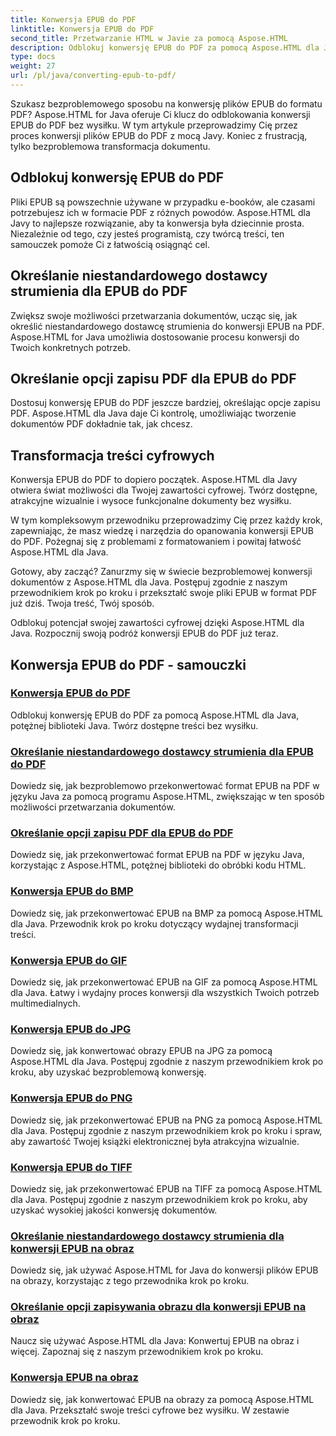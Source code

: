 ```yaml
---
title: Konwersja EPUB do PDF
linktitle: Konwersja EPUB do PDF
second_title: Przetwarzanie HTML w Javie za pomocą Aspose.HTML
description: Odblokuj konwersję EPUB do PDF za pomocą Aspose.HTML dla Java, potężnej biblioteki Java. Twórz dostępne treści bez wysiłku.
type: docs
weight: 27
url: /pl/java/converting-epub-to-pdf/
---
```


Szukasz bezproblemowego sposobu na konwersję plików EPUB do formatu PDF? Aspose.HTML for Java oferuje Ci klucz do odblokowania konwersji EPUB do PDF bez wysiłku. W tym artykule przeprowadzimy Cię przez proces konwersji plików EPUB do PDF z mocą Javy. Koniec z frustracją, tylko bezproblemowa transformacja dokumentu.

## Odblokuj konwersję EPUB do PDF

Pliki EPUB są powszechnie używane w przypadku e-booków, ale czasami potrzebujesz ich w formacie PDF z różnych powodów. Aspose.HTML dla Javy to najlepsze rozwiązanie, aby ta konwersja była dziecinnie prosta. Niezależnie od tego, czy jesteś programistą, czy twórcą treści, ten samouczek pomoże Ci z łatwością osiągnąć cel.

## Określanie niestandardowego dostawcy strumienia dla EPUB do PDF

Zwiększ swoje możliwości przetwarzania dokumentów, ucząc się, jak określić niestandardowego dostawcę strumienia do konwersji EPUB na PDF. Aspose.HTML for Java umożliwia dostosowanie procesu konwersji do Twoich konkretnych potrzeb.

## Określanie opcji zapisu PDF dla EPUB do PDF

Dostosuj konwersję EPUB do PDF jeszcze bardziej, określając opcje zapisu PDF. Aspose.HTML dla Java daje Ci kontrolę, umożliwiając tworzenie dokumentów PDF dokładnie tak, jak chcesz.

## Transformacja treści cyfrowych

Konwersja EPUB do PDF to dopiero początek. Aspose.HTML dla Javy otwiera świat możliwości dla Twojej zawartości cyfrowej. Twórz dostępne, atrakcyjne wizualnie i wysoce funkcjonalne dokumenty bez wysiłku.

W tym kompleksowym przewodniku przeprowadzimy Cię przez każdy krok, zapewniając, że masz wiedzę i narzędzia do opanowania konwersji EPUB do PDF. Pożegnaj się z problemami z formatowaniem i powitaj łatwość Aspose.HTML dla Java.

Gotowy, aby zacząć? Zanurzmy się w świecie bezproblemowej konwersji dokumentów z Aspose.HTML dla Java. Postępuj zgodnie z naszym przewodnikiem krok po kroku i przekształć swoje pliki EPUB w format PDF już dziś. Twoja treść, Twój sposób.

Odblokuj potencjał swojej zawartości cyfrowej dzięki Aspose.HTML dla Java. Rozpocznij swoją podróż konwersji EPUB do PDF już teraz.
## Konwersja EPUB do PDF - samouczki
### [Konwersja EPUB do PDF](./convert-epub-to-pdf/)
Odblokuj konwersję EPUB do PDF za pomocą Aspose.HTML dla Java, potężnej biblioteki Java. Twórz dostępne treści bez wysiłku.
### [Określanie niestandardowego dostawcy strumienia dla EPUB do PDF](./convert-epub-to-pdf-specify-custom-stream-provider/)
Dowiedz się, jak bezproblemowo przekonwertować format EPUB na PDF w języku Java za pomocą programu Aspose.HTML, zwiększając w ten sposób możliwości przetwarzania dokumentów.
### [Określanie opcji zapisu PDF dla EPUB do PDF](./convert-epub-to-pdf-specify-pdf-save-options/)
Dowiedz się, jak przekonwertować format EPUB na PDF w języku Java, korzystając z Aspose.HTML, potężnej biblioteki do obróbki kodu HTML.
### [Konwersja EPUB do BMP](./convert-epub-to-bmp/)
Dowiedz się, jak przekonwertować EPUB na BMP za pomocą Aspose.HTML dla Java. Przewodnik krok po kroku dotyczący wydajnej transformacji treści.
### [Konwersja EPUB do GIF](./convert-epub-to-gif/)
Dowiedz się, jak przekonwertować EPUB na GIF za pomocą Aspose.HTML dla Java. Łatwy i wydajny proces konwersji dla wszystkich Twoich potrzeb multimedialnych.
### [Konwersja EPUB do JPG](./convert-epub-to-jpg/)
Dowiedz się, jak konwertować obrazy EPUB na JPG za pomocą Aspose.HTML dla Java. Postępuj zgodnie z naszym przewodnikiem krok po kroku, aby uzyskać bezproblemową konwersję.
### [Konwersja EPUB do PNG](./convert-epub-to-png/)
Dowiedz się, jak przekonwertować EPUB na PNG za pomocą Aspose.HTML dla Java. Postępuj zgodnie z naszym przewodnikiem krok po kroku i spraw, aby zawartość Twojej książki elektronicznej była atrakcyjna wizualnie.
### [Konwersja EPUB do TIFF](./convert-epub-to-tiff/)
Dowiedz się, jak przekonwertować EPUB na TIFF za pomocą Aspose.HTML dla Java. Postępuj zgodnie z naszym przewodnikiem krok po kroku, aby uzyskać wysokiej jakości konwersję dokumentów.
### [Określanie niestandardowego dostawcy strumienia dla konwersji EPUB na obraz](./convert-epub-to-image-specify-custom-stream-provider/)
Dowiedz się, jak używać Aspose.HTML for Java do konwersji plików EPUB na obrazy, korzystając z tego przewodnika krok po kroku.
### [Określanie opcji zapisywania obrazu dla konwersji EPUB na obraz](./convert-epub-to-image-specify-image-save-options/)
Naucz się używać Aspose.HTML dla Java: Konwertuj EPUB na obraz i więcej. Zapoznaj się z naszym przewodnikiem krok po kroku.
### [Konwersja EPUB na obraz](./convert-epub-to-image/)
Dowiedz się, jak konwertować EPUB na obrazy za pomocą Aspose.HTML dla Java. Przekształć swoje treści cyfrowe bez wysiłku. W zestawie przewodnik krok po kroku.